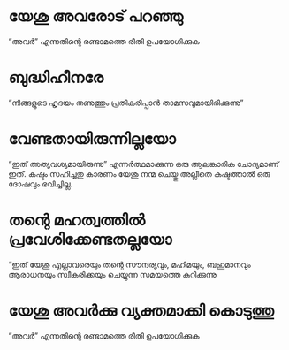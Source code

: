 # യേശു അവരോട് പറഞ്ഞു
“അവർ” എന്നതിന്റെ രണ്ടാമത്തെ രീതി ഉപയോഗിക്കുക
# ബുദ്ധിഹീനരേ
“നിങ്ങളുടെ ഹൃദയം തണുത്തും പ്രതികരിപ്പാൻ താമസവുമായിരിക്കുന്നു”
# വേണ്ടതായിരുന്നില്ലയോ
“ഇത് അത്യവശ്യമായിരുന്നു” എന്നർത്ഥമാക്കുന്ന ഒരു ആലങ്കാരിക ചോദ്യമാണ് ഇത്. കഷ്ടം സഹിച്ചതു കാരണം യേശു നന്മ ചെയ്തു അല്ലീതെ കഷ്ടത്താൽ ഒരു ദോഷവും ഭവിച്ചില്ല.
# തന്റെ മഹത്വത്തിൽ പ്രവേശിക്കേണ്ടതല്ലയോ
“ഇത് യേശു എല്ലാവരെയും തന്റെ സൗന്ദര്യവും, മഹിമയും, ബഹുമാനവും ആരാധനയും സ്വീകരിക്കയും ചെയ്യുന്ന സമയത്തെ കുറിക്കുന്നു
# യേശു അവർക്കു വ്യക്തമാക്കി കൊടുത്തു
“അവർ” എന്നതിന്റെ രണ്ടാമത്തെ രീതി ഉപയോഗിക്കുക
